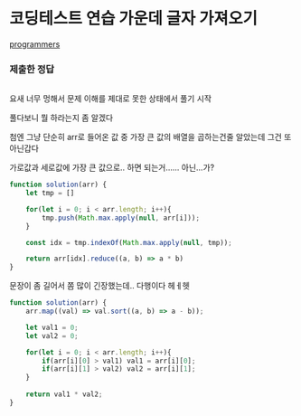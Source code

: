 # 코딩테스트 연습 가운데 글자 가져오기

[programmers](https://programmers.co.kr/learn/courses/30/lessons/12903?language=javascript)

### 제출한 정답
```js
```

요새 너무 멍해서 문제 이해를 제대로 못한 상태에서 풀기 시작

풀다보니 뭘 하라는지 좀 알겠다

첨엔 그냥 단순히 arr로 들어온 값 중 가장 큰 값의 배열을 곱하는건줄 알았는데 그건 또 아닌갑다

가로값과 세로값에 가장 큰 값으로.. 하면 되는거...... 아닌...가?
```js
function solution(arr) {
    let tmp = []

    for(let i = 0; i < arr.length; i++){
        tmp.push(Math.max.apply(null, arr[i]));
    }

    const idx = tmp.indexOf(Math.max.apply(null, tmp));

    return arr[idx].reduce((a, b) => a * b)
}
```

문장이 좀 길어서 쫌 많이 긴장했는데.. 다행이다 헤ㅔ헷
```js
function solution(arr) {
    arr.map((val) => val.sort((a, b) => a - b));

    let val1 = 0;
    let val2 = 0;

    for(let i = 0; i < arr.length; i++){
        if(arr[i][0] > val1) val1 = arr[i][0];
        if(arr[i][1] > val2) val2 = arr[i][1];
    }
    
    return val1 * val2;
}
```
